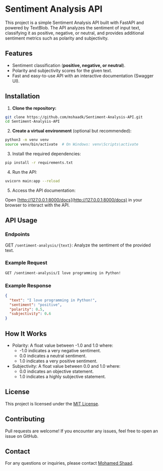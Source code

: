# Sentiment Analysis API
This project is a simple Sentiment Analysis API built with FastAPI and powered by TextBlob. The API analyzes the sentiment of input text, classifying it as positive, negative, or neutral, and provides additional sentiment metrics such as polarity and subjectivity.

## Features
- Sentiment classification (**positive, negative, or neutral**).
- Polarity and subjectivity scores for the given text.
- Fast and easy-to-use API with an interactive documentation (Swagger UI).

## Installation
1. **Clone the repository:**

```bash
git clone https://github.com/mshaadk/Sentiment-Analysis-API.git
cd Sentiment-Analysis-API
```

2. **Create a virtual environment** (optional but recommended):

```bash
python3 -m venv venv
source venv/bin/activate  # On Windows: venv\Scripts\activate
```

3. Install the required dependencies:

```bash
pip install -r requirements.txt
```

4. Run the API:

```bash
uvicorn main:app --reload
```

5. Access the API documentation:

Open [http://127.0.0.1:8000/docs](http://127.0.0.1:8000/docs) in your browser to interact with the API.

## API Usage
### Endpoints
GET `/sentiment-analysis/{text}`: Analyze the sentiment of the provided text.

### Example Request
```bash
GET /sentiment-analysis/I love programming in Python!
```

### Example Response
```json
{
  "text": "I love programming in Python!",
  "sentiment": "positive",
  "polarity": 0.5,
  "subjectivity": 0.6
}
```

## How It Works
- Polarity: A float value between -1.0 and 1.0 where:
    - -1.0 indicates a very negative sentiment.
    - 0.0 indicates a neutral sentiment.
    - 1.0 indicates a very positive sentiment.
- Subjectivity: A float value between 0.0 and 1.0 where:
    - 0.0 indicates an objective statement.
    - 1.0 indicates a highly subjective statement.

## License
This project is licensed under the [MIT License](LICENSE.txt).

## Contributing
Pull requests are welcome! If you encounter any issues, feel free to open an issue on GitHub.

## Contact
For any questions or inquiries, please contact [Mohamed Shaad](https://www.linkedin.com/in/mohamedshaad/).
